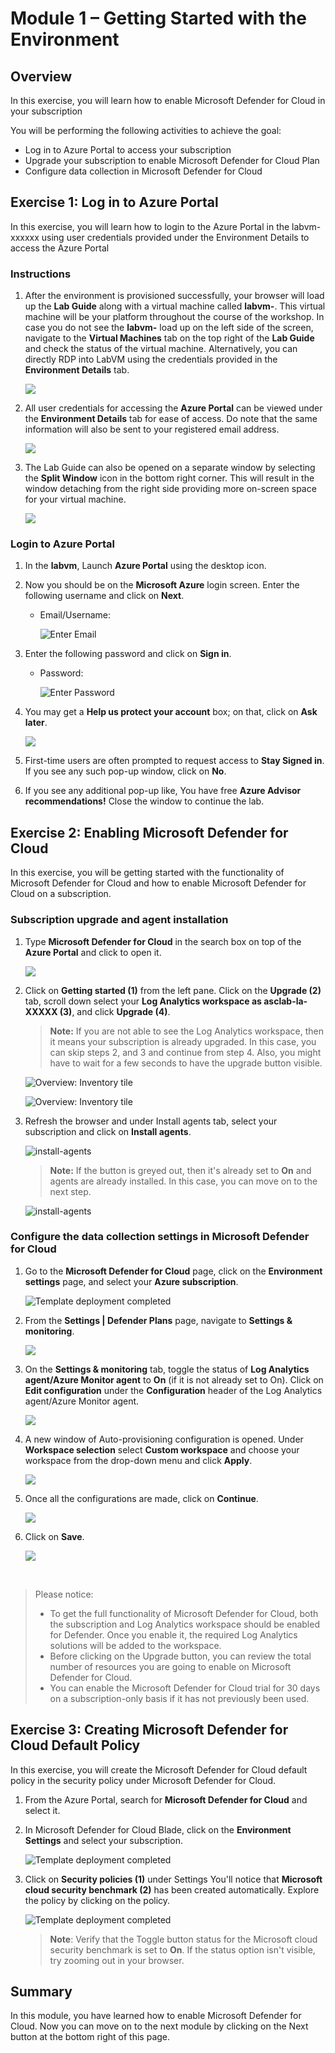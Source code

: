 # Module 1 – Getting Started with the Environment

## Overview

In this exercise, you will learn how to enable Microsoft Defender for Cloud in your subscription

You will be performing the following activities to achieve the goal:

  - Log in to Azure Portal to access your subscription
  - Upgrade your subscription to enable Microsoft Defender for Cloud Plan
  - Configure data collection in Microsoft Defender for Cloud

## Exercise 1: Log in to Azure Portal

In this exercise, you will learn how to login to the Azure Portal in the labvm-xxxxxx using user credentials provided under the Environment Details to access the Azure Portal

### Instructions 

1. After the environment is provisioned successfully, your browser will load up the **Lab Guide** along with a virtual machine called **labvm-<inject key="DeploymentID" enableCopy="false"/>**. This virtual machine will be your platform throughout the course of the workshop. In case you do not see the **labvm-<inject key="DeploymentID" enableCopy="false"/>** load up on the left side of the screen, navigate to the **Virtual Machines** tab on the top right of the **Lab Guide** and check the status of the virtual machine. Alternatively, you can directly RDP into LabVM using the credentials provided in the **Environment Details** tab.

    ![](../Images/Sh16.png)

1. All user credentials for accessing the **Azure Portal** can be viewed under the **Environment Details** tab for ease of access. Do note that the same information will also be sent to your registered email address. 

    ![](../Images/Sh17.png)

1. The Lab Guide can also be opened on a separate window by selecting the **Split Window** icon in the bottom right corner. This will result in the window detaching from the right side providing more on-screen space for your virtual machine.

    ![](../Images/Sh18.png)

### Login to Azure Portal 

1. In the **labvm**, Launch **Azure Portal** using the desktop icon.

1. Now you should be on the **Microsoft Azure** login screen. Enter the following username and click on **Next**.  

   * Email/Username: <inject key="AzureAdUserEmail"></inject> 

        ![](../Images/azure-login-enter-email.png "Enter Email") 

1. Enter the following password and click on **Sign in**. 

   * Password: <inject key="AzureAdUserPassword"></inject> 

        ![](../Images/azure-login-enter-password1.png "Enter Password") 

1. You may get a **Help us protect your account** box; on that, click on **Ask later**.

    ![](../Images/c1.png) 
 
1. First-time users are often prompted to request access to **Stay Signed in**. If you see any such pop-up window, click on **No**.

1. If you see any additional pop-up like, You have free **Azure Advisor recommendations!** Close the window to continue the lab.


## Exercise 2: Enabling Microsoft Defender for Cloud

In this exercise, you will be getting started with the functionality of Microsoft Defender for Cloud and how to enable Microsoft Defender for Cloud on a subscription.

### Subscription upgrade and agent installation

1. Type **Microsoft Defender for Cloud** in the search box on top of the **Azure Portal** and click to open it.

    ![](../Images/m3e1s1.png)

1. Click on **Getting started (1)** from the left pane. Click on the **Upgrade (2)** tab, scroll down select your **Log Analytics workspace as asclab-la-XXXXX (3)**, and click **Upgrade (4)**.

    > **Note:** If you are not able to see the Log Analytics workspace, then it means your subscription is already upgraded. In this case, you can skip steps 2, and 3 and continue from step 4. Also, you might have to wait for a few seconds to have the upgrade button visible.

    ![Overview: Inventory tile](../Images/lab1-1.png)

    ![Overview: Inventory tile](../Images/lab1-2.png) 

1. Refresh the browser and under Install agents tab, select your subscription and click on **Install agents**. 

    ![install-agents](../Images/lab1-3.png)
   
    > **Note:** If the button is greyed out, then it's already set to **On** and agents are already installed. In this case, you can move on to the next step.

    ![install-agents](../Images/installagents1.png)

### Configure the data collection settings in Microsoft Defender for Cloud

1. Go to the **Microsoft Defender for Cloud** page, click on the **Environment settings** page, and select your **Azure subscription**.

    ![Template deployment completed](../Images/security1.2.png)

1. From the **Settings | Defender Plans** page, navigate to **Settings & monitoring**.

    ![](../Images/secure-3.png)

1. On the **Settings & monitoring** tab, toggle the status of **Log Analytics agent/Azure Monitor agent** to **On** (if it is not already set to On). Click on **Edit configuration** under the **Configuration** header of the Log Analytics agent/Azure Monitor agent.

    ![](../Images/secure-2.png)
    
1. A new window of Auto-provisioning configuration is opened. Under **Workspace selection** select **Custom workspace** and choose your workspace from the drop-down menu and click **Apply**.

     ![](../Images/mod1-ex2-2.png)
  

1. Once all the configurations are made, click on **Continue**.

    ![](../Images/secure-4.png)
    
1. Click on **Save**. 

    ![](../Images/1.1.png)


<br>

> Please notice:
> * To get the full functionality of Microsoft Defender for Cloud, both the subscription and Log Analytics workspace should be enabled for Defender. Once you enable it,  the required Log Analytics solutions will be added to the workspace.
> * Before clicking on the Upgrade button, you can review the total number of resources you are going to enable on Microsoft Defender for Cloud.
> * You can enable the Microsoft Defender for Cloud trial for 30 days on a subscription-only basis if it has not previously been used.

## Exercise 3: Creating Microsoft Defender for Cloud Default Policy

In this exercise, you will create the Microsoft Defender for Cloud default policy in the security policy under Microsoft Defender for Cloud.

1. From the Azure Portal, search for **Microsoft Defender for Cloud** and select it.
   
1. In Microsoft Defender for Cloud Blade, click on the **Environment Settings** and select your subscription.

    ![Template deployment completed](../Images/m1e2.1s2.png)
   
1. Click on **Security policies (1)** under Settings You'll notice that **Microsoft cloud security benchmark (2)** has been created automatically. Explore the policy by clicking on the policy.

    ![Template deployment completed](../Images/Sh14.png)
   
   > **Note**: Verify that the Toggle button status for the Microsoft cloud security benchmark is set to **On**. If the status option isn't visible, try zooming out in your browser.
## Summary

In this module, you have learned how to enable Microsoft Defender for Cloud. Now you can move on to the next module by clicking on the Next button at the bottom right of this page.
